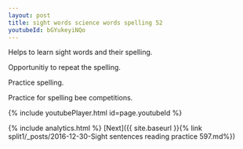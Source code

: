 ```yaml
---
layout: post
title: sight words science words spelling 52
youtubeId: bGYukeyiNQo
---
```

 
 
Helps to learn sight words and their spelling.

Opportunitiy to repeat the spelling. 

Practice spelling. 
 
Practice for spelling bee competitions. 
 
{% include youtubePlayer.html id=page.youtubeId %}
 
 
{% include analytics.html %} 
[Next]({{ site.baseurl }}{% link  split1/_posts/2016-12-30-Sight sentences reading practice 597.md%})
 
